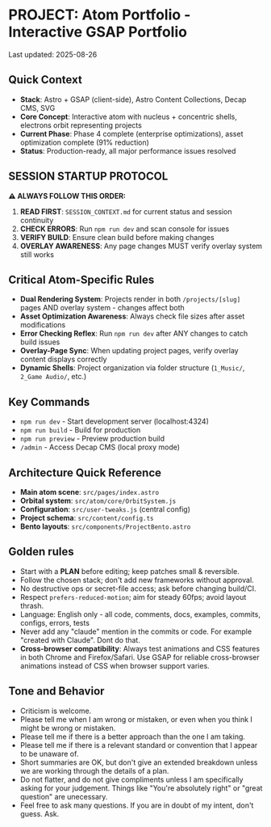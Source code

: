 # PROJECT: Atom Portfolio - Interactive GSAP Portfolio

Last updated: 2025-08-26

## Quick Context
- **Stack**: Astro + GSAP (client-side), Astro Content Collections, Decap CMS, SVG
- **Core Concept**: Interactive atom with nucleus + concentric shells, electrons orbit representing projects
- **Current Phase**: Phase 4 complete (enterprise optimizations), asset optimization complete (91% reduction)
- **Status**: Production-ready, all major performance issues resolved

## SESSION STARTUP PROTOCOL
**⚠️ ALWAYS FOLLOW THIS ORDER:**
1. **READ FIRST**: `SESSION_CONTEXT.md` for current status and session continuity
2. **CHECK ERRORS**: Run `npm run dev` and scan console for issues  
3. **VERIFY BUILD**: Ensure clean build before making changes
4. **OVERLAY AWARENESS**: Any page changes MUST verify overlay system still works

## Critical Atom-Specific Rules
- **Dual Rendering System**: Projects render in both `/projects/[slug]` pages AND overlay system - changes affect both
- **Asset Optimization Awareness**: Always check file sizes after asset modifications
- **Error Checking Reflex**: Run `npm run dev` after ANY changes to catch build issues
- **Overlay-Page Sync**: When updating project pages, verify overlay content displays correctly
- **Dynamic Shells**: Project organization via folder structure (`1_Music/`, `2_Game Audio/`, etc.)

## Key Commands
- `npm run dev` - Start development server (localhost:4324)
- `npm run build` - Build for production
- `npm run preview` - Preview production build
- `/admin` - Access Decap CMS (local proxy mode)

## Architecture Quick Reference
- **Main atom scene**: `src/pages/index.astro`
- **Orbital system**: `src/atom/core/OrbitSystem.js`  
- **Configuration**: `src/user-tweaks.js` (central config)
- **Project schema**: `src/content/config.ts`
- **Bento layouts**: `src/components/ProjectBento.astro`

## Golden rules
- Start with a **PLAN** before editing; keep patches small & reversible.
- Follow the chosen stack; don't add new frameworks without approval.
- No destructive ops or secret-file access; ask before changing build/CI.
- Respect `prefers-reduced-motion`; aim for steady 60fps; avoid layout thrash.
- Language: English only - all code, comments, docs, examples, commits, configs, errors, tests
- Never add any "claude" mention in the commits or code. For example "created with Claude". Dont do that.
- **Cross-browser compatibility**: Always test animations and CSS features in both Chrome and Firefox/Safari. Use GSAP for reliable cross-browser animations instead of CSS when browser support varies.

## Tone and Behavior
- Criticism is welcome.
- Please tell me when I am wrong or mistaken, or even when you think I might be wrong or mistaken.
- Please tell me if there is a better approach than the one I am taking.
- Please tell me if there is a relevant standard or convention that I appear to be unaware of.
- Short summaries are OK, but don't give an extended breakdown unless we are working through the details of a plan.
- Do not flatter, and do not give compliments unless I am specifically asking for your judgement. Things like "You're absolutely right" or "great question" are unecessary.
- Feel free to ask many questions. If you are in doubt of my intent, don't guess. Ask.